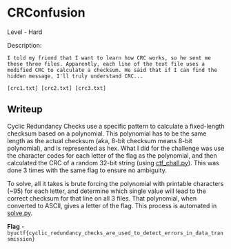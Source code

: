 # CRConfusion
Level - Hard

Description:
```
I told my friend that I want to learn how CRC works, so he sent me these three files. Apparently, each line of the text file uses a modified CRC to calculate a checksum. He said that if I can find the hidden message, I'll truly understand CRC...

[crc1.txt] [crc2.txt] [crc3.txt]
```

## Writeup
Cyclic Redundancy Checks use a specific pattern to calculate a fixed-length checksum based on a polynomial. This polynomial has to be the same length as the actual checksum (aka, 8-bit checksum means 8-bit polynomial), and is represented as hex. What I did for the challenge was use the character codes for each letter of the flag as the polynomial, and then calculated the CRC of a random 32-bit string (using [ctf_chall.py](ctf_chall.py)). This was done 3 times with the same flag to ensure no ambiguity. 

To solve, all it takes is brute forcing the polynomial with printable characters (~95) for each letter, and determine which single value will lead to the correct checksum for that line on all 3 files. That polynomial, when converted to ASCII, gives a letter of the flag. This process is automated in [solve.py](solve.py).

**Flag** - `byuctf{cyclic_redundancy_checks_are_used_to_detect_errors_in_data_transmission}`
